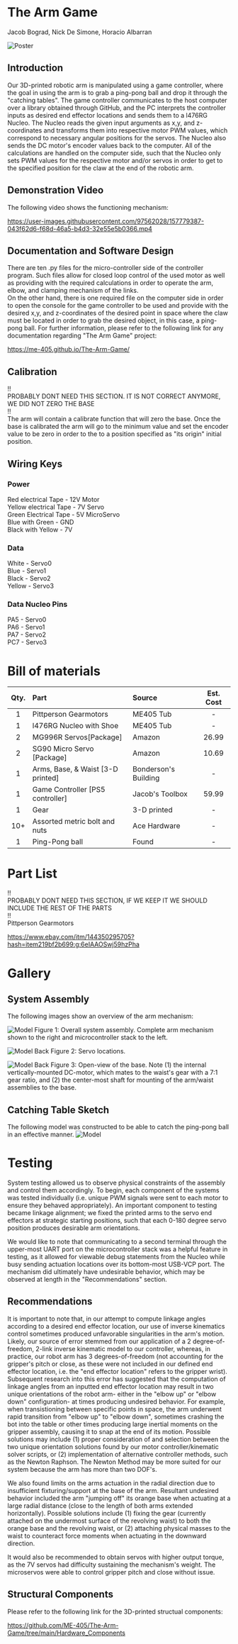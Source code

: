 # The Arm Game

Jacob Bograd, Nick De Simone, Horacio Albarran

![Poster](Images/THE_ARM_GAME_POSTER.png)

## Introduction

Our 3D-printed robotic arm is manipulated using a game controller, where the goal in using the arm is to grab a ping-pong ball and drop it through the "catching tables". The game controller communicates to the host computer over a library obtained through GitHub, and the PC interprets the controller inputs as desired end effector locations and sends them to a l476RG Nucleo. The Nucleo reads the given input arguments as x,y, and z-coordinates and transforms them into respective motor PWM values, which correspond to necessary angular positions for the servos. The Nucleo also sends the DC motor's encoder values back to the computer. All of the calculations are handled on the computer side, such that the Nucleo only sets PWM values for the respective motor and/or servos in order to get to the specified position for the claw at the end of the robotic arm. 

## Demonstration Video
The following video shows the functioning mechanism: 

https://user-images.githubusercontent.com/97562028/157779387-043f62d6-f68d-46a5-b4d3-32e55e5b0366.mp4

## Documentation and Software Design

There are ten .py files for the micro-controller side of the controller program. Such files allow for closed loop control of the used motor as well as providing with the required calculations in order to operate the arm, elbow, and clamping mechanism of the links.  
On the other hand, there is one required file on the computer side in order to open the console for the game controller to be used and provide with the desired x,y, and z-coordinates of the desired point in space where the claw must be located in order to grab the desired object, in this case, a ping-pong ball.
For further information, please refer to the following link for any documentation regarding "The Arm Game" project:

https://me-405.github.io/The-Arm-Game/


## Calibration
!! \
PROBABLY DONT NEED THIS SECTION. IT IS NOT CORRECT ANYMORE, WE DID NOT ZERO THE BASE \
!! \
The arm will contain a calibrate function that will zero the base. Once the base is calibrated the arm will go to the minimum value and set the encoder value to be zero in order to the to a position specified as "its origin" initial position.


## Wiring Keys
### Power
Red electrical Tape - 12V Motor \
Yellow electrical Tape - 7V Servo \
Green Electrical Tape  - 5V MicroServo \
Blue with Green - GND \
Black with Yellow - 7V

### Data
White - Servo0 \
Blue - Servo1 \
Black - Servo2\
Yellow - Servo3

### Data Nucleo Pins
PA5 - Servo0 \
PA6 - Servo1 \
PA7 - Servo2\
PC7 - Servo3

# Bill of materials

| Qty. | Part                                 | Source                | Est. Cost |
|:----:|:-------------------------------------|:----------------------|:---------:|
|  1   | Pittperson Gearmotors                | ME405 Tub             |     -     |
|  1   | l476RG Nucleo with Shoe              | ME405 Tub             |     -     |
|  2   | MG996R Servos[Package]               | Amazon                |   26.99   |
|  2   | SG90 Micro Servo [Package]           | Amazon                |   10.69   |
|  1   | Arms, Base, & Waist [3-D printed]    | Bonderson's Building  |     -     |
|  1   | Game Controller [PS5 controller]     | Jacob's Toolbox       |   59.99   |
|  1   | Gear                                 | 3-D printed           |     -     |
| 10+  | Assorted metric bolt and nuts        | Ace Hardware          |     -     |
|  1   | Ping-Pong ball                       | Found                 |     -     |

# Part List
!! \
PROBABLY DONT NEED THIS SECTION, IF WE KEEP IT WE SHOULD INCLUDE THE REST OF THE PARTS \
!! \
Pittperson Gearmotors 

https://www.ebay.com/itm/144350295705?hash=item219bf2b699:g:6eIAAOSwj59hzPha

# Gallery
## System Assembly
The following images show an overview of the arm mechanism:

![Model](Images/system_assembly.JPG)
Figure 1: Overall system assembly. Complete arm mechanism shown to the right and microcontroller stack to the left. 


![Model Back](Images/motor_mounting.JPG)
Figure 2: Servo locations. 


![Model Back](Images/inside_base.jpg)
Figure 3: Open-view of the base. Note (1) the internal vertically-mounted DC-motor, which mates to the waist's gear with a 7:1 gear ratio, and (2) the center-most shaft for mounting of the arm/waist assemblies to the base.


## Catching Table Sketch
The following model was constructed to be able to catch the ping-pong ball in an effective manner.
![Model](Images/Table_Design.png)

# Testing
System testing allowed us to observe physical constraints of the assembly and control them accordingly.
To begin, each component of the systems was tested individually (i.e. unique PWM signals were sent to each motor to ensure they behaved appropriately). 
An important component to testing became linkage alignment; we fixed the printed arms to the servo end effectors at strategic starting positions, such that each 
0-180 degree servo position produces desirable arm orientations.

We would like to note that communicating to a second terminal through the upper-most UART port on the microcontroller stack was a helpful feature in testing, as it allowed
for viewable debug statements from the Nucleo while busy sending actuation locations over its bottom-most USB-VCP port.
The mechanism did ultimately have undesirable behavior, which may be observed at length in the "Recommendations" section.

## Recommendations
It is important to note that, in our attempt to compute linkage angles according to a desired end effector location, our use of inverse kinematics control sometimes
produced unfavorable singularities in the arm's motion. Likely, our source of error stemmed from our application of a 2 degree-of-freedom, 2-link inverse kinematic
model to our controller, whereas, in practice, our robot arm has 3 degrees-of-freedom (not accounting for the gripper's pitch or close, as these were not included in our 
defined end effector location, i.e. the "end effector location" refers to the gripper wrist). Subsequent research into this error has suggested that the computation of 
linkage angles from an inputted end effector location may result in two unique orientations of the robot arm- either in the "elbow up" or "elbow down" configuration- at 
times producing undesired behavior. For example, when transistioning between specific points in space, the arm underwent rapid transition from "elbow up" to 
"elbow down", sometimes crashing the bot into the table or other times producing large inertial moments on the gripper assembly, causing it to snap at the end of its motion.
Possible solutions may include (1) proper consideration of and selection between the two unique orientation solutions found by our motor controller/kinematic solver scripts,
or (2) implementation of alternative controller methods, such as the Newton Raphson. The Newton Method may be more suited for our system because the arm has more than two DOF's.

We also found limits on the arms actuation in the radial direction due to insufficient fixturing/support at the base of the arm. Resultant undesired behavior included the arm
"jumping off" its orange base when actuating at a large radial distance (close to the length of both arms extended horizontally). Possible solutions include (1) fixing the
gear (currently attached on the undermost surface of the revolving waist) to both the orange base and the revolving waist, or (2) attaching physical masses to the
waist to counteract force moments when actuating in the downward direction.

It would also be recommended to obtain servos with higher output torque, as the 7V servos had difficulty sustaining the mechanism's weight. The microservos were able to
control gripper pitch and close without issue.

## Structural Components
Please refer to the following link for the 3D-printed structual components:

https://github.com/ME-405/The-Arm-Game/tree/main/Hardware_Components



